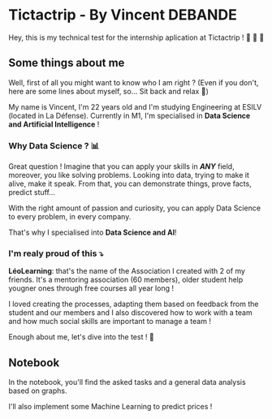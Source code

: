 # Tictactrip - By Vincent DEBANDE
 
 Hey, this is my technical test for the internship aplication at Tictactrip ! :bullettrain_side: :car: :bus:

 ## Some things about me 

 Well, first of all you might want to know who I am right ? (Even if you don't, here are some lines about myself, so... Sit back and relax :popcorn:)

 My name is Vincent, I'm 22 years old and I'm studying Engineering at ESILV (located in La Défense). Currently in M1, I'm specialised in **Data Science and Artificial Intelligence** !

 ### Why Data Science ? :bar_chart:

 Great question ! Imagine that you can apply your skills in ***ANY*** field, moreover, you like solving problems. Looking into data, trying to make it alive, make it speak. From that, you can demonstrate things, prove facts, predict stuff... 

 With the right amount of passion and curiosity, you can apply Data Science to every problem, in every company. 

 That's why I specialised into **Data Science and AI**!

 ### I'm realy proud of this :arrow_heading_down:

 **LéoLearning**: that's the name of the Association I created with 2 of my friends. 
 It's a mentoring association (60 members), older student help yougner ones through free courses all year long ! 

 I loved creating the processes, adapting them based on feedback from the student and our members and I also discovered how to work with a team and how much social skills are important to manage a team ! 

 Enough about me, let's dive into the test ! :tada:

 ## Notebook

 In the notebook, you'll find the asked tasks and a general data analysis based on graphs. 

 I'll also implement some Machine Learning to predict prices !



